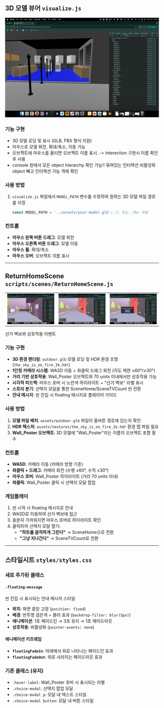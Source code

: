 ## 3D 모델 뷰어 `visualize.js`

![스크린샷](./assets/visualize_screenshot.png)

### 기능 구현

- 3D 모델 로딩 및 표시 (GLB, FBX 형식 지원)
- 마우스로 모델 회전, 확대/축소, 이동 가능
- 오브젝트에 마우스를 올리면 오브젝트 이름 표시. -> interection 구현시 이름 확인 후 사용
- console 창에서 모든 object hierarchy 확인 가능!! 묶여있는 인터렉션 비활성화 object 빼고 인터렉션 가능 객체 확인

### 사용 방법

1. `visualize.js` 파일에서 `MODEL_PATH` 변수를 수정하여 원하는 3D 모델 파일 경로를 지정
   ```javascript
   const MODEL_PATH = '../assets/your-model.glb'; // 또는 .fbx 파일
   ```

### 컨트롤

- **마우스 왼쪽 버튼 드래그**: 모델 회전
- **마우스 오른쪽 버튼 드래그**: 모델 이동
- **마우스 휠**: 확대/축소
- **마우스 오버**: 오브젝트 이름 표시

---

## ReturnHomeScene `scripts/scenes/ReturnHomeScene.js`

<table>
<tr>
<td><img src="./assets/floatingGuide.png" alt="Scene 진입시 floating message" width="300"/></td>
<td><img src="./assets/mouseHover.png" alt="마우스 hover시 선거 벽보 아이템 표시" width="300"/></td>
<td><img src="./assets/selection.png" alt="선택지 모달" width="300"/></td>
</tr>
</table>

선거 벽보와 상호작용 이벤트

### 기능 구현

- **3D 환경 렌더링**: `outdoor.glb` 모델 로딩 및 HDR 환경 조명 (`the_sky_is_on_fire_2k.hdr`)
- **1인칭 카메라 시스템**: WASD 이동 + 좌클릭 드래그 회전 (각도 제한 ±60°/±30°)
- **거리 기반 상호작용**: Wall_Poster 오브젝트와 70 units 이내에서만 상호작용 가능
- **시각적 피드백**: 마우스 호버 시 노란색 하이라이트 + "선거 벽보" 라벨 표시
- **스토리 분기**: 선택지 모달을 통한 SceneHome/SceneTVCount 씬 전환
- **안내 메시지**: 씬 진입 시 floating 메시지로 플레이어 가이드

### 사용 방법

1. **모델 파일 배치**: `assets/outdoor.glb` 파일이 올바른 경로에 있는지 확인
2. **HDR 텍스처**: `assets/textures/the_sky_is_on_fire_2k.hdr` 환경 맵 파일 필요
3. **Wall_Poster 오브젝트**: 3D 모델에 "Wall_Poster"라는 이름의 오브젝트 포함 필수

### 컨트롤

- **WASD**: 카메라 이동 (카메라 방향 기준)
- **좌클릭 + 드래그**: 카메라 회전 (수평 ±60°, 수직 ±30°)
- **마우스 호버**: Wall_Poster 하이라이트 (거리 70 units 이내)
- **좌클릭**: Wall_Poster 클릭 시 선택지 모달 팝업

### 게임플레이

1. 씬 시작 시 floating 메시지로 안내
2. WASD로 이동하여 선거 벽보에 접근
3. 충분히 가까워지면 마우스 호버로 하이라이트 확인
4. 클릭하여 선택지 모달 열기:
   - **"하트를 큼직하게 그린다"** → SceneHome으로 전환
   - **"그냥 지나간다"** → SceneTVCount로 전환

---

## 스타일시트 `styles/styles.css`

### 새로 추가된 클래스

#### `.floating-message`
씬 진입 시 표시되는 안내 메시지 스타일
- **위치**: 화면 중앙 고정 (`position: fixed`)
- **배경**: 반투명 검은색 + 블러 효과 (`backdrop-filter: blur(5px)`)
- **애니메이션**: 1초 페이드인 → 3초 유지 → 1초 페이드아웃
- **상호작용**: 비활성화 (`pointer-events: none`)

#### 애니메이션 키프레임
- **`floatingFadeIn`**: 아래에서 위로 나타나는 페이드인 효과
- **`floatingFadeOut`**: 위로 사라지는 페이드아웃 효과

### 기존 클래스 (유지)
- `.hover-label`: Wall_Poster 호버 시 표시되는 라벨
- `.choice-modal`: 선택지 팝업 모달
- `.choice-modal p`: 모달 내 텍스트 스타일
- `.choice-modal button`: 모달 내 버튼 스타일
